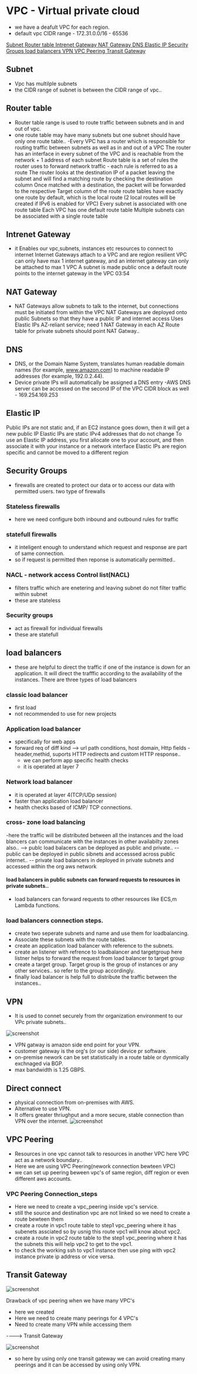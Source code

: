 # VPC - Virtual private cloud
- we have a deafult VPC for each region.
- default vpc CIDR range - 172.31.0.0/16 - 65536

[ Subnet ](Subnet)
[  Router table ](Router-table)
[ Intrenet Gateway ](Intrenet-Gateway)
[ NAT Gateway ](NAT-Gateway)
[ DNS ](DNS)
[ Elastic IP ](Elastic-IP)
[ Security Groups ](Security-Groups)
[ load balancers ](load-balancers)
[ VPN ](VPN)
[ VPC Peering ](VPC-Peering)
[ Transit Gateway ](Transit-Gateway)



## Subnet
- Vpc has multilple subnets
- the CIDR range of subnet is between the CIDR range of vpc..
## Router table
- Router table range is used to route traffic between subnets and in and out of vpc.
- one route table may have many subnets but one subnet should have only one route table..
-Every VPC has a router which is responsible for routing traffic between subnets as well as in and out of a VPC
The router has an interface in every subnet of the VPC and is reachable from the network + 1 address of each subnet
Route table is a set of rules the router uses to forward network traffic - each rule is referred to as a route
The router looks at the destination IP of a packet leaving the subnet and will find a matching route by checking the destination column
Once matched with a destination, the packet will be forwarded to the respective Target column of the route
route tables have exactly one route by default, which is the local route (2 local routes will be created if IPv6 is enabled for VPC)
Every subnet is associated with one route table
Each VPC has one default route table
Multiple subnets can be associated with a single route table

## Intrenet Gateway
- it Enables our vpc,subnets, instances etc resources to connect to internet
Internet Gateways attach to a VPC and are region resilient
VPC can only have max 1 internet gateway, and an internet gateway can only be attached to max 1 VPC
A subnet is made public once a default route points to the internet gateway in the VPC
03:54

## NAT Gateway
- NAT Gateways allow subnets to talk to the internet, but connections must be initiated from within the VPC
NAT Gateways are deployed onto public Subnets so that they have a public IP and internet access
Uses Elastic IPs
AZ-reliant service; need 1 NAT Gateway in each AZ
Route table for private subnets should point NAT Gatway..

## DNS
- DNS, or the Domain Name System, translates human readable domain names (for example, www.amazon.com) to machine readable IP addresses (for example, 192.0.2.44).
- Device private IPs will automatically be assigned a DNS entry
-AWS DNS server can be accessed on the second IP of the VPC CIDR block as well - 169.254.169.253

## Elastic IP
Public IPs are not static and, if an EC2 instance goes down, then it will get a new public IP
Elastic IPs are static IPv4 addresses that do not change
To use an Elastic IP address, you first allocate one to your account, and then associate it with your instance or a network interface
Elastic IPs are region specific and cannot be moved to a different region

## Security Groups
- firewalls are created to protect our data or to access our data with permitted users.
two type of firewalls
### Stateless firewalls
- here we need configure both inbound and outbound rules for traffic
### statefull firewalls
- it inteligent enough to understand which request and response are part of same connection.
- so if request is permitted then reponse is automatically permitted..

### NACL - network access Control list(NACL)
- filters traffic which are enetering and leaving subnet do not filter traffic within subnet
- these are stateless
### Security groups
- act as firewall for individual firewalls
- these are statefull 

## load balancers
- these are helpful to direct the traffic if one of the instance is down for an application. It will direct the trafffic according to the availability of the instances.
There are three types of load balancers
### classic load balancer
- first load 
-  not recommended to use for new projects
### Application load balancer
- specifically for web apps
- forward req of diff kind 
   --> url path conditions, host domain, Http fields - header,methid, suports HTTP redirects and custom HTTP response..
   - we can perform app specific health checks
   - it is operated at layer 7
### Network load balancer
- it is operated at layer 4(TCP/UDp session)
- faster than application load balancer
- health checks based of ICMP/ TCP connections.

### cross- zone load balancing
-here the traffic will be distributed between all the instances and the load blancers can communicate with the instances in other availabilty zones also..
--> publc load balacers can be deployed as public and private..
  -- public can be deployed in public sibnets and accesssed across public internet..
  -- private load balancers in deployed in private subnets and accessed within the org aws network
#### load balancers in public subnets can forward  requests to resources in private subnets..
   - load balancers can forward requests to other resources like ECS,m Lambda functions.

### load balancers connection steps.
- create two seperate subnets and name and use them for  loadbalancing.
- Associate these subnets with the route tables.
- create an application load balancer with reference to the subnets.
- create an listener with refrence to loadbalancer and targetgroup here listner helps to forward the request from load balancer to target group
- create a target group. Target group is the group of instances or any other services.. so refer to the group accordingly.
- finally load balancer is help full to distribute the traffic between the instances..

## VPN
 - It is used to connet securely from thr organization environment to our VPc private subnets..
 
![screenshot](https://github.com/SrinivasEsapalli/DevOps-complete/blob/main/linux/Screenshorts/Screen%2020.jpg)

- VPN gatway is amazon side end point for your VPN.
- customer gateway is the org's (or our side) device pr software.
- on-premise nework can be set statistically in a route table or dynmically exchnaged via BGP.
- max bandwidth is 1.25 GBPS.

## Direct connect
- physical connection from on-premises with AWS.
- Alternative to use VPN.
- It offers greater thriughput and a more secure, stable connection than VPN over the internet.
![screenshot](https://github.com/SrinivasEsapalli/DevOps-complete/blob/main/linux/Screenshorts/Screen%2021.jpg)

## VPC Peering
- Resources in one vpc cannot talk to resources in another VPC here VPC act as a network boundary..
- Here we are using VPC Peering(nework connection bewteen VPC)
- we can set up peering beween vpc's of same region, diff region or even different aws accounts.

### VPC Peering Connection_steps
- Here we need to create a vpc_peering inside vpc's service.
- still the source and destination vpc are not linked so we need to create a route bewteen them
- create a route in vpc1 route table to step1 vpc_peering  where it has subenets assciated so by usnig this route vpc1 will know about vpc2.
- create  a route in vpc2 route table to the step1 vpc_peering  where it has the subnets this will help vpc2 to get to the vpc1.
-  to check the working  ssh to  vpc1 instance then use ping with vpc2 instance private ip address or vice versa.

## Transit Gateway

![screenshot](https://github.com/SrinivasEsapalli/DevOps-complete/blob/main/linux/Screenshorts/Screen%2023.jpg)

Drawback of vpc peering when we have many VPC's
- here we created 
- Here we need to create many peerings for 4 VPC's
- Need to create many VPN while accessing them

----> Transit Gateway

![screenshot](https://github.com/SrinivasEsapalli/DevOps-complete/blob/main/linux/Screenshorts/Screen%2022.jpg)

- so here by using only one transit gateway we  can avoid creating many peerings and it can be accessed by using only VPN.



